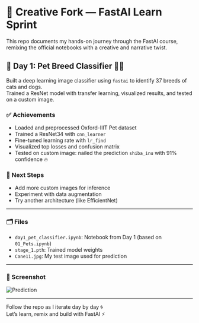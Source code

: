 # 🧠 Creative Fork — FastAI Learn Sprint

This repo documents my hands-on journey through the FastAI course, remixing the official notebooks with a creative and narrative twist.

## 📓 Day 1: Pet Breed Classifier 🐶🐱

Built a deep learning image classifier using `fastai` to identify 37 breeds of cats and dogs.  
Trained a ResNet model with transfer learning, visualized results, and tested on a custom image.

### ✅ Achievements
- Loaded and preprocessed Oxford-IIIT Pet dataset
- Trained a ResNet34 with `cnn_learner`
- Fine-tuned learning rate with `lr_find`
- Visualized top losses and confusion matrix
- Tested on custom image: nailed the prediction `shiba_inu` with 91% confidence 🔥

### 🧪 Next Steps
- Add more custom images for inference
- Experiment with data augmentation
- Try another architecture (like EfficientNet)

---

### 🗂️ Files
- `day1_pet_classifier.ipynb`: Notebook from Day 1 (based on `01_Pets.ipynb`)
- `stage_1.pth`: Trained model weights
- `Cane11.jpg`: My test image used for prediction

---

### 📸 Screenshot
![Prediction](./Cane11_screenshot.png)

---

Follow the repo as I iterate day by day 🌀  
Let’s learn, remix and build with FastAI ⚡
